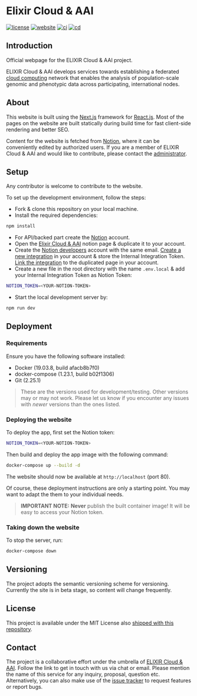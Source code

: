 # Elixir Cloud & AAI

[![license][badge-license]][badge-url-license]
[![website][badge-health]][badge-url-health]
[![ci][badge-ci]][badge-url-ci]
[![cd][badge-cd]][badge-url-cd]

## Introduction

Official webpage for the ELIXIR Cloud & AAI project.

ELIXIR Cloud & AAI develops services towards establishing a federated [cloud
computing](https://en.wikipedia.org/wiki/Cloud_computing) network that enables
the analysis of population-scale genomic and phenotypic data across
participating, international nodes.

## About

This website is built using the [Next.js](https://nextjs.org/) framework for
[React.js](https://reactjs.org/). Most of the pages on the website are built
statically during build time for fast client-side rendering and better SEO.

Content for the website is fetched from
[Notion](https://developers.notion.com/), where it can be conveniently edited
by authorized users. If you are a member of ELIXIR Cloud & AAI and would like
to contribute, please contact the [administrator](https://github.com/uniqueg).

## Setup

Any contributor is welcome to contribute to the website.

To set up the development environment, follow the steps:

- Fork & clone this repository on your local machine.
- Install the required dependencies:

```bash
npm install
```

- For API/backed part create the [Notion](https://www.notion.so/) account.
- Open the [Elixir Cloud & AAI](https://www.notion.so/Elixir-Cloud-AAI-cdb71fe2334c4e83b920219b2c3b9794) notion page & duplicate it to your account.
- Create the [Notion developers](https://developers.notion.com/) account with the same email. [Create a new integration](https://developers.notion.com/docs#step-1-create-an-integration) in your account & store the Internal Integration Token. [Link the integration](https://developers.notion.com/docs#step-2-share-a-database-with-your-integration) to the duplicated page in your account.
- Create a new file in the root directory with the name `.env.local` & add your Internal Integration Token as Notion Token:

```bash
NOTION_TOKEN=<YOUR-NOTION-TOKEN>
```

- Start the local development server by:

```bash
npm run dev
```

## Deployment

### Requirements

Ensure you have the following software installed:

* Docker (19.03.8, build afacb8b7f0)
* docker-compose (1.23.1, build b02f1306)
* Git (2.25.1)

> These are the versions used for development/testing. Other versions may or
> may not work. Please let us know if you encounter any issues with _newer_
> versions than the ones listed.

### Deploying the website

To deploy the app, first set the Notion token:

```bash
NOTION_TOKEN=<YOUR-NOTION-TOKEN>
```

Then build and deploy the app image with the following command:

```bash
docker-compose up --build -d
```

The website should now be available at `http://localhost` (port 80).

Of course, these deployment instructions are only a starting point. You may
want to adapt the them to your individual needs.

> **IMPORTANT NOTE:** **Never** publish the built container image! It will be
> easy to access your Notion token.

### Taking down the website

To stop the server, run:

```bash
docker-compose down
```

## Versioning

The project adopts the semantic versioning scheme for versioning. Currently the
site is in beta stage, so content will change frequently.

## License

This project is available under the MIT License also [shipped with this
repository](LICENSE).

## Contact

The project is a collaborative effort under the umbrella of [ELIXIR Cloud &
AAI](https://github.com/elixir-cloud-aai/). Follow the link to get in touch
with us via chat or email. Please mention the name of this service for any
inquiry, proposal, question etc. Alternatively, you can also make use of the
[issue
tracker](https://github.com/elixir-cloud-aai/elixir-cloud-aai.github.io/issues)
to request features or report bugs.

[badge-cd]: <https://github.com/elixir-cloud-aai/landing-page/actions/workflows/cd_status.yml/badge.svg>
[badge-ci]: <https://github.com/elixir-cloud-aai/landing-page/actions/workflows/build.yml/badge.svg>
[badge-health]: <https://img.shields.io/website?url=https%3A%2F%2Felixir-cloud.dcc.sib.swiss%2F>
[badge-license]: <https://img.shields.io/badge/license-MIT-blue.svg>
[badge-url-cd]: <https://github.com/elixir-cloud-aai/landing-page/actions/workflows/cd_status.yml>
[badge-url-ci]: <https://github.com/elixir-cloud-aai/landing-page/actions/workflows/build.yml>
[badge-url-health]: <https://elixir-cloud.dcc.sib.swiss/>
[badge-url-license]: <https://opensource.org/licenses/MIT>
